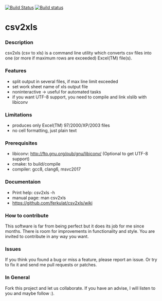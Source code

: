 [![Build Status](https://travis-ci.org/ferkulat/csv2xls.svg?branch=master)](https://travis-ci.org/ferkulat/csv2xls)
[![Build status](https://ci.appveyor.com/api/projects/status/github/ferkulat/csv2xls?brach=master&svg=true)](https://ci.appveyor.com/project/ferkulat/csv2xls)

# csv2xls
### Description 

csv2xls (csv to xls) is a command line utility which converts csv files into one
(or more if maximum rows are exceeded) Excel(TM) file(s).
 ### Features

- split output in several files, if max line limit exceeded
- set work sheet name of xls output file
- noninteractive -> useful for automated tasks
- if you want UTF-8 support, you need to compile and link xlslib with libiconv

### Limitations

- produces only Excel(TM) 97/2000/XP/2003 files
- no cell formatting, just plain text

### Prerequisites

- libiconv: http://ftp.gnu.org/pub/gnu/libiconv/ (Optional to get UTF-8 support)
- cmake:    to build/compile
- compiler: gcc8, clang6, msvc2017

### Documentaion

- Print help:  csv2xls -h
- manual page: man csv2xls
- https://github.com/ferkulat/csv2xls/wiki

### How to contribute

This software is far from being perfect but it does its job for me since months.
There is room for improvements in functionality and style.
You are invited to contribute in any way you want.

### Issues
If you think you found a bug or miss a feature, please report an issue.
Or try to fix it and send me pull requests or patches.

### In General
Fork this project and let us collaborate.
If you have an advise, I will listen to you and maybe follow :).
